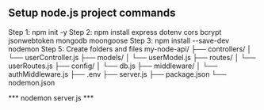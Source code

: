 ## Setup node.js project commands

Step 1: npm init -y
Step 2: npm install express dotenv cors bcrypt jsonwebtoken mongodb moongoose
Step 3: npm install --save-dev nodemon
Step 5: Create folders and files
my-node-api/
├── controllers/
│   └── userController.js
├── models/
│   └── userModel.js
├── routes/
│   └── userRoutes.js
├── config/
│   └── db.js
├── middleware/
│   └── authMiddleware.js
├── .env
├── server.js
├── package.json
└── nodemon.json

*** nodemon server.js ***

